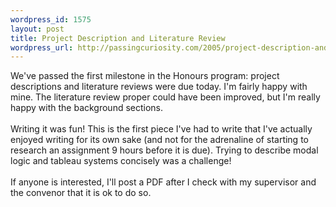 ```yaml
--- 
wordpress_id: 1575
layout: post
title: Project Description and Literature Review
wordpress_url: http://passingcuriosity.com/2005/project-description-and-literature-review/
---
```

We've passed the first milestone in the Honours program: project descriptions and literature reviews were due today. I'm fairly happy with mine. The literature review proper could have been improved, but I'm really happy with the background sections.<br /><br />Writing it was fun! This is the first piece I've had to write that I've actually enjoyed writing for its own sake (and not for the adrenaline of starting to research an assignment 9 hours before it is due). Trying to describe modal logic and tableau systems concisely was a challenge!<br /><br />If anyone is interested, I'll post a PDF after I check with my supervisor and the convenor that it is ok to do so.
